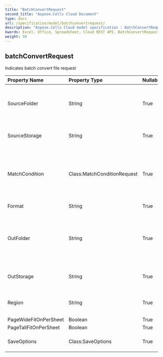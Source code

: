 ```yaml
---
title: "BatchConvertRequest"
second_title: "Aspose.Cells Cloud Document"
type: docs
url: /specification/model/batchconvertrequest/
description: "Aspose.Cells Cloud model specification : BatchConvertRequest. Effortlessly handle Excel and other spreadsheet documents with features like opening, generating, editing, splitting, merging, comparing, and converting."
kwords: Excel, Office, Spreadsheet, Cloud REST API, BatchConvertRequest
weight: 50
---
```


## **batchConvertRequest**

Indicates batch convert file request 

| Property Name | Property Type | Nullable |  ReadOnly | DefaultValue | Description | 
| :- | :- | :- |:- |  :- | :- |
| SourceFolder | String | True |  False |  | The directory stores files that need to format conversion. |  
| SourceStorage | String | True |  False |  | Aspose Cloud storage name. |  
| MatchCondition | Class:MatchConditionRequest | True |  False |  | Indicates the match condition that needs to be processed for the file name. |  
| Format | String | True |  False |  | Conversion format. |  
| OutFolder | String | True |  False |  | The directory that stores files whose format conversion was successful. |  
| OutStorage | String | True |  False |  | Aspose Cloud storage name. |  
| Region | String | True |  False |  | The regional settings for workbook. |  
| PageWideFitOnPerSheet | Boolean | True |  False |  |  |  
| PageTallFitOnPerSheet | Boolean | True |  False |  |  |  
| SaveOptions | Class:SaveOptions | True |  False |  | Indicates save options. |  

